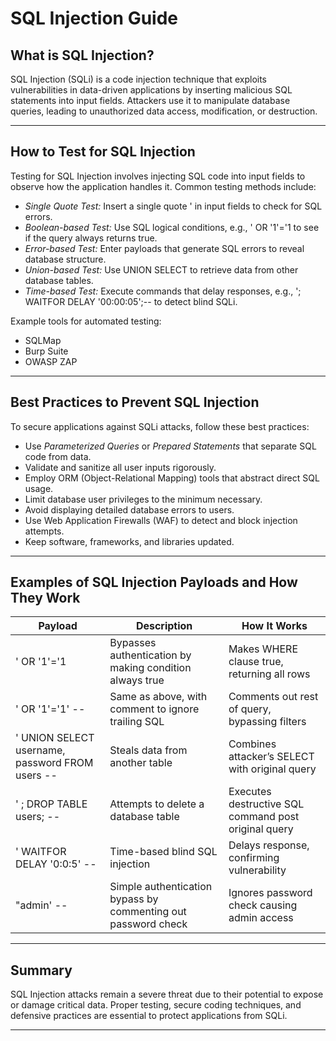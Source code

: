 # SQL Injection Guide

## What is SQL Injection?
SQL Injection (SQLi) is a code injection technique that exploits vulnerabilities in data-driven applications by inserting malicious SQL statements into input fields. Attackers use it to manipulate database queries, leading to unauthorized data access, modification, or destruction.

---

## How to Test for SQL Injection
Testing for SQL Injection involves injecting SQL code into input fields to observe how the application handles it. Common testing methods include:

- *Single Quote Test:* Insert a single quote ' in input fields to check for SQL errors.
- *Boolean-based Test:* Use SQL logical conditions, e.g., ' OR '1'='1 to see if the query always returns true.
- *Error-based Test:* Enter payloads that generate SQL errors to reveal database structure.
- *Union-based Test:* Use UNION SELECT to retrieve data from other database tables.
- *Time-based Test:* Execute commands that delay responses, e.g., '; WAITFOR DELAY '00:00:05';-- to detect blind SQLi.

Example tools for automated testing:
- SQLMap
- Burp Suite
- OWASP ZAP

---

## Best Practices to Prevent SQL Injection
To secure applications against SQLi attacks, follow these best practices:

- Use *Parameterized Queries* or *Prepared Statements* that separate SQL code from data.
- Validate and sanitize all user inputs rigorously.
- Employ ORM (Object-Relational Mapping) tools that abstract direct SQL usage.
- Limit database user privileges to the minimum necessary.
- Avoid displaying detailed database errors to users.
- Use Web Application Firewalls (WAF) to detect and block injection attempts.
- Keep software, frameworks, and libraries updated.

---

## Examples of SQL Injection Payloads and How They Work

| Payload                   | Description                                                  | How It Works                                             |
|---------------------------|--------------------------------------------------------------|----------------------------------------------------------|
| ' OR '1'='1             | Bypasses authentication by making condition always true     | Makes WHERE clause true, returning all rows              |
| ' OR '1'='1' --         | Same as above, with comment to ignore trailing SQL           | Comments out rest of query, bypassing filters            |
| ' UNION SELECT username, password FROM users -- | Steals data from another table                            | Combines attacker’s SELECT with original query           |
| ' ; DROP TABLE users; --| Attempts to delete a database table                          | Executes destructive SQL command post original query     |
| ' WAITFOR DELAY '0:0:5' -- | Time-based blind SQL injection                               | Delays response, confirming vulnerability                |
| "admin' --              | Simple authentication bypass by commenting out password check | Ignores password check causing admin access              |

---

## Summary
SQL Injection attacks remain a severe threat due to their potential to expose or damage critical data. Proper testing, secure coding techniques, and defensive practices are essential to protect applications from SQLi.

---

